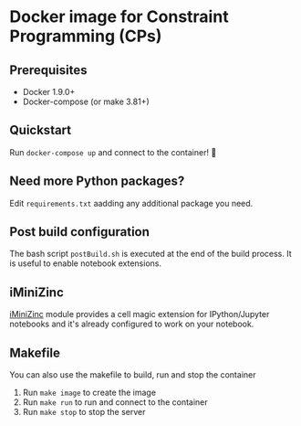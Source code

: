 # Docker image for Constraint Programming (CPs)

## Prerequisites

- Docker 1.9.0+
- Docker-compose (or make 3.81+)

## Quickstart

Run `docker-compose up` and connect to the container! :clap:

## Need more Python packages?

Edit `requirements.txt` aadding any additional package you need.

## Post build configuration

The bash script `postBuild.sh` is executed at the end of the build process. It is useful to enable notebook extensions.

## iMiniZinc

[iMiniZinc](https://github.com/MiniZinc/iminizinc) module provides a cell magic extension for IPython/Jupyter notebooks and it's already configured to work on your notebook.

## Makefile

You can also use the makefile to build, run and stop the container

1. Run `make image` to create the image
2. Run `make run` to run and connect to the container
3. Run `make stop` to stop the server

